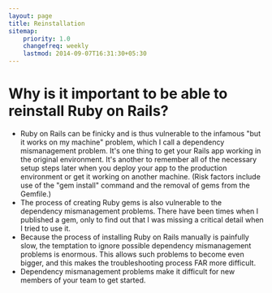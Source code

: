 ```yaml
---
layout: page
title: Reinstallation
sitemap:
    priority: 1.0
    changefreq: weekly
    lastmod: 2014-09-07T16:31:30+05:30
---
```


# Why is it important to be able to reinstall Ruby on Rails?

* Ruby on Rails can be finicky and is thus vulnerable to the infamous "but it works on my machine" problem, which I call a dependency mismanagement problem.  It's one thing to get your Rails app working in the original environment.  It's another to remember all of the necessary setup steps later when you deploy your app to the production environment or get it working on another machine.  (Risk factors include use of the "gem install" command and the removal of gems from the Gemfile.)
* The process of creating Ruby gems is also vulnerable to the dependency mismanagement problems.  There have been times when I published a gem, only to find out that I was missing a critical detail when I tried to use it.
* Because the process of installing Ruby on Rails manually is painfully slow, the temptation to ignore possible dependency mismanagement problems is enormous.  This allows such problems to become even bigger, and this makes the troubleshooting process FAR more difficult.
* Dependency mismanagement problems make it difficult for new members of your team to get started.
